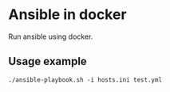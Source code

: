 # Ansible in docker

Run ansible using docker.

## Usage example

```shell
./ansible-playbook.sh -i hosts.ini test.yml
```
